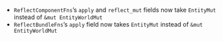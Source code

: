 - `ReflectComponentFns`’s `apply` and `reflect_mut` fields now take `EntityMut` instead of `&mut EntityWorldMut`
- `ReflectBundleFns`’s `apply` field now takes `EntityMut` instead of `&mut EntityWorldMut`
